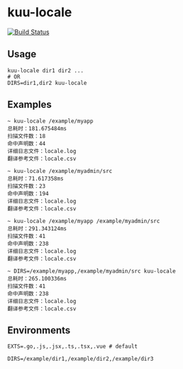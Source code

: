 # kuu-locale

[![Build Status](https://travis-ci.org/kuuland/locale-cli.svg?branch=master)](https://travis-ci.org/kuuland/locale-cli)

## Usage 

```shell script
kuu-locale dir1 dir2 ...
# OR
DIRS=dir1,dir2 kuu-locale
```

## Examples

```shell script
~ kuu-locale /example/myapp
总耗时：181.675484ms
扫描文件数：18
命中声明数：44
详细日志文件：locale.log
翻译参考文件：locale.csv

~ kuu-locale /example/myadmin/src
总耗时：71.617358ms
扫描文件数：23
命中声明数：194
详细日志文件：locale.log
翻译参考文件：locale.csv

~ kuu-locale /example/myapp /example/myadmin/src
总耗时：291.343124ms
扫描文件数：41
命中声明数：238
详细日志文件：locale.log
翻译参考文件：locale.csv

~ DIRS=/example/myapp,/example/myadmin/src kuu-locale
总耗时：265.100336ms
扫描文件数：41
命中声明数：238
详细日志文件：locale.log
翻译参考文件：locale.csv
```

## Environments

```shell script
EXTS=.go,.js,.jsx,.ts,.tsx,.vue # default
```

```shell script
DIRS=/example/dir1,/example/dir2,/example/dir3
```